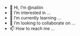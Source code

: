 - 👋 Hi, I’m @naliiin
- 👀 I’m interested in ...
- 🌱 I’m currently learning ...
- 💞️ I’m looking to collaborate on ...
- 📫 How to reach me ...

<!---
naliiin/naliiin is a ✨ special ✨ repository because its `README.md` (this file) appears on your GitHub profile.
You can click the Preview link to take a look at your changes.
--->
